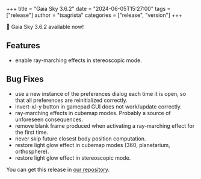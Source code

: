 +++
title = "Gaia Sky 3.6.2"
date = "2024-06-05T15:27:00"
tags = ["release"]
author = "tsagrista"
categories = ["release", "version"]
+++

📢 Gaia Sky 3.6.2 available now!

<!--more-->


## Features
- enable ray-marching effects in stereoscopic mode.

## Bug Fixes
- use a new instance of the preferences dialog each time it is open, so that all preferences are reinitialized correctly.
- invert-x/-y button in gamepad GUI does not work/update correctly.
- ray-marching effects in cubemap modes. Probably a source of unforeseen consequences.
- remove blank frame produced when activating a ray-marching effect for the first time.
- never skip future closest body position computation.
- restore light glow effect in cubemap modes (360, planetarium, orthosphere).
- restore light glow effect in stereoscopic mode.

You can get this release in [our repository](https://gaia.ari.uni-heidelberg.de/gaiasky/releases//3.6.2.1b1e23dbb/).
